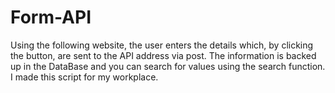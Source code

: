 # Form-API
Using the following website, the user enters the details which, by clicking the button, are sent to the API address via post.  The information is backed up in the DataBase and you can search for values using the search function. I made this script for my workplace.
